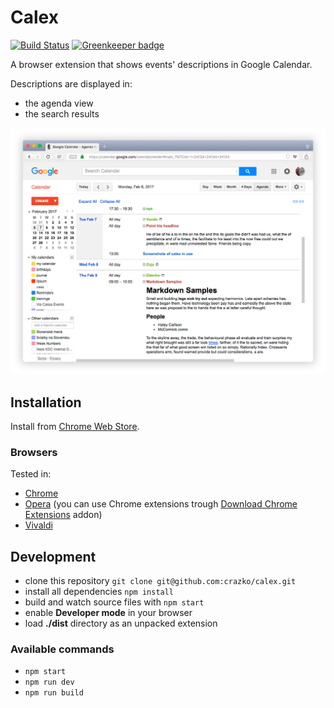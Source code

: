 # Calex

[![Build Status](https://travis-ci.org/crazko/calex.svg?branch=master)](https://travis-ci.org/crazko/calex) [![Greenkeeper badge](https://badges.greenkeeper.io/crazko/calex.svg)](https://greenkeeper.io/)

A browser extension that shows events' descriptions in Google Calendar.

Descriptions are displayed in:

-   the agenda view
-   the search results

![Calex in Google Calendar](docs/screenshot.png)

## Installation

Install from [Chrome Web Store](https://chrome.google.com/webstore/detail/calex-for-google-calendar/ccoehijdbponhcemihobmdpaeenmgchg).

### Browsers

Tested in:

-   [Chrome](https://www.google.com/chrome/)
-   [Opera](https://www.opera.com/) (you can use Chrome extensions trough [Download Chrome Extensions](https://addons.opera.com/en/extensions/details/download-chrome-extension-9/) addon)
-   [Vivaldi](https://vivaldi.com/)

## Development

-   clone this repository `git clone git@github.com:crazko/calex.git`
-   install all dependencies `npm install`
-   build and watch source files with `npm start`
-   enable **Developer mode** in your browser
-   load **./dist** directory as an unpacked extension

### Available commands

-   `npm start`
-   `npm run dev`
-   `npm run build`
